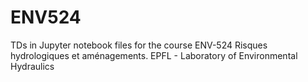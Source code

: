 # ENV524
TDs in Jupyter notebook files for the course ENV-524 Risques hydrologiques et aménagements. EPFL - Laboratory of Environmental Hydraulics 
